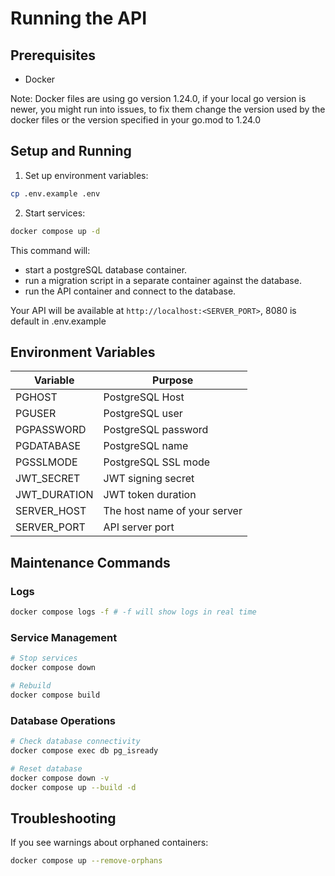 # Running the API

## Prerequisites

- Docker

Note: Docker files are using go version 1.24.0, if your local go version is newer, you might run into issues, to fix them change the version used by the docker files or the version specified in your go.mod to 1.24.0

## Setup and Running

1. Set up environment variables:

```bash
cp .env.example .env
```

2. Start services:

```bash
docker compose up -d
```

This command will:

- start a postgreSQL database container.
- run a migration script in a separate container against the database.
- run the API container and connect to the database.

Your API will be available at `http://localhost:<SERVER_PORT>`, 8080 is default in .env.example

## Environment Variables

| Variable     | Purpose                      |
| ------------ | ---------------------------- |
| PGHOST       | PostgreSQL Host              |
| PGUSER       | PostgreSQL user              |
| PGPASSWORD   | PostgreSQL password          |
| PGDATABASE   | PostgreSQL name              |
| PGSSLMODE    | PostgreSQL SSL mode          |
| JWT_SECRET   | JWT signing secret           |
| JWT_DURATION | JWT token duration           |
| SERVER_HOST  | The host name of your server |
| SERVER_PORT  | API server port              |

## Maintenance Commands

### Logs

```bash
docker compose logs -f # -f will show logs in real time
```

### Service Management

```bash
# Stop services
docker compose down

# Rebuild
docker compose build
```

### Database Operations

```bash
# Check database connectivity
docker compose exec db pg_isready

# Reset database
docker compose down -v
docker compose up --build -d
```

## Troubleshooting

If you see warnings about orphaned containers:

```bash
docker compose up --remove-orphans
```
